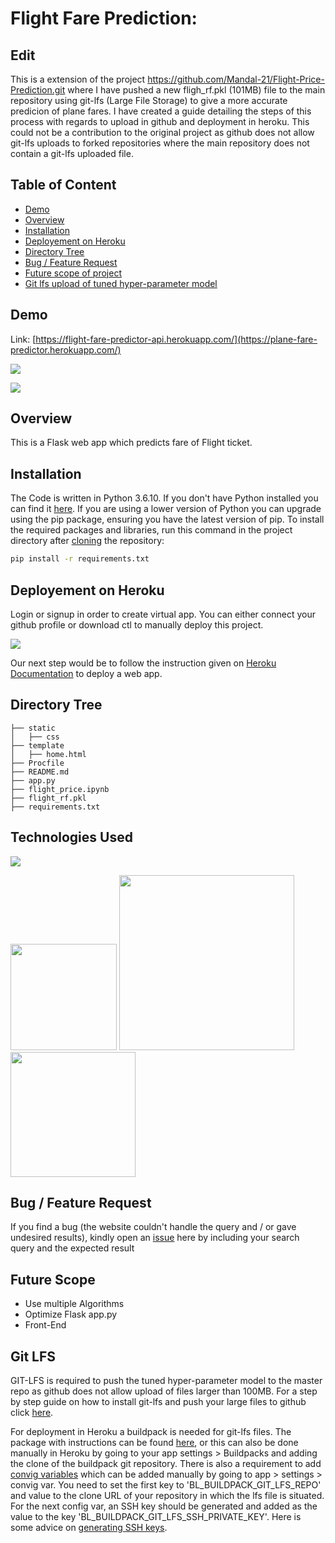 # Flight Fare Prediction: 

## Edit
This is a extension of the project https://github.com/Mandal-21/Flight-Price-Prediction.git where I have pushed a new fligh_rf.pkl (101MB) file to the main repository using git-lfs (Large File Storage) to give a more accurate predicion of plane fares. I have created a guide detailing the steps of this process with regards to upload in github and deployment in heroku.
This could not be a contribution to the original project as github does not allow git-lfs uploads to forked repositories where the main repository does not contain a git-lfs uploaded file.

## Table of Content
  * [Demo](#demo)
  * [Overview](#overview)
  * [Installation](#installation)
  * [Deployement on Heroku](#deployement-on-heroku)
  * [Directory Tree](#directory-tree)
  * [Bug / Feature Request](#bug---feature-request)
  * [Future scope of project](#future-scope)
  * [Git lfs upload of tuned hyper-parameter model](#git-lfs)


## Demo
Link: [https://flight-fare-predictor-api.herokuapp.com/](https://plane-fare-predictor.herokuapp.com/)

[![](https://i.imgur.com/R1g2wvC.png)](https://flight-price-prediction-api.herokuapp.com/)

[![](https://i.imgur.com/p0aeL6c.png)](https://flight-price-prediction-api.herokuapp.com/)

## Overview
This is a Flask web app which predicts fare of Flight ticket.

## Installation
The Code is written in Python 3.6.10. If you don't have Python installed you can find it [here](https://www.python.org/downloads/). If you are using a lower version of Python you can upgrade using the pip package, ensuring you have the latest version of pip. To install the required packages and libraries, run this command in the project directory after [cloning](https://www.howtogeek.com/451360/how-to-clone-a-github-repository/) the repository:
```bash
pip install -r requirements.txt
```

## Deployement on Heroku
Login or signup in order to create virtual app. You can either connect your github profile or download ctl to manually deploy this project.

[![](https://i.imgur.com/dKmlpqX.png)](https://heroku.com)

Our next step would be to follow the instruction given on [Heroku Documentation](https://devcenter.heroku.com/articles/getting-started-with-python) to deploy a web app.

## Directory Tree 
```
├── static 
│   ├── css
├── template
│   ├── home.html
├── Procfile
├── README.md
├── app.py
├── flight_price.ipynb
├── flight_rf.pkl
├── requirements.txt
```

## Technologies Used

![](https://forthebadge.com/images/badges/made-with-python.svg)

[<img target="_blank" src="https://flask.palletsprojects.com/en/1.1.x/_images/flask-logo.png" width=170>](https://flask.palletsprojects.com/en/1.1.x/) [<img target="_blank" src="https://number1.co.za/wp-content/uploads/2017/10/gunicorn_logo-300x85.png" width=280>](https://gunicorn.org) [<img target="_blank" src="https://scikit-learn.org/stable/_static/scikit-learn-logo-small.png" width=200>](https://scikit-learn.org/stable/) 


## Bug / Feature Request

If you find a bug (the website couldn't handle the query and / or gave undesired results), kindly open an [issue](https://github.com/Mandal-21/Flight-Price-Prediction/issues) here by including your search query and the expected result

## Future Scope

* Use multiple Algorithms
* Optimize Flask app.py
* Front-End 

## Git LFS

GIT-LFS is required to push the tuned hyper-parameter model to the master repo as github does not allow upload of files larger than 100MB.
For a step by step guide on how to install git-lfs and push your large files to github click [here](https://git-lfs.github.com/).
 
 For deployment in Heroku a buildpack is needed for git-lfs files. The package with instructions can be found [here](https://elements.heroku.com/buildpacks/teawkung/heroku-buildpack-git-lfs), or this can also be done manually in Heroku by going to your app settings > Buildpacks and adding the clone of the buildpack git repository.
 There is also a requirement to add [convig variables](https://stackoverflow.com/questions/62532673/how-to-deploy-git-lfs-on-heroku) which can be added manually by going to app > settings > convig var. You need to set the first key to 'BL_BUILDPACK_GIT_LFS_REPO' and value to the clone URL of your repository in which the lfs file is situated. For the next config var, an SSH key should be generated and added as the value to the key 'BL_BUILDPACK_GIT_LFS_SSH_PRIVATE_KEY'. Here is some advice on [generating SSH keys](https://docs.github.com/en/github/authenticating-to-github/connecting-to-github-with-ssh/generating-a-new-ssh-key-and-adding-it-to-the-ssh-agent).
 




